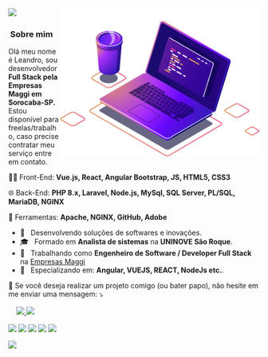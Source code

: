 
<img src="https://github.com/LeandroGazoli/LeandroGazoli/blob/main/computer-illustration.png" min-width="400px" max-width="400px" width="400px" align="right" alt="Computador Leandro">

<img src="https://img.shields.io/static/v1?label=Overview&message=LeandroGazoli&color=f8efd4&style=for-the-badge&logo=GitHub"> 

<h3> &nbsp;Sobre mim </h3> 

<p align="left"> 
 Olá meu nome é Leandro, sou desenvolvedor <strong>Full Stack pela Empresas Maggi em Sorocaba-SP.</strong><br> Estou disponível para freelas/trabalho, caso precise contratar meu serviço entre em contato.
</p>

<p align="left">
  🧑‍🚀 Front-End: <strong>Vue.js, React, Angular Bootstrap, JS, HTML5, CSS3</strong>
</p>

<p align="left">
  🌐   Back-End: <strong>PHP 8.x, Laravel, Node.js, MySql, SQL Server, PL/SQL, MariaDB, NGINX</strong>
</p>

<p align="left">
  💼 Ferramentas: <strong>Apache, NGINX, GitHub, Adobe</strong>
</p>

<!-- <p align="left">
  🧑‍🚀 Habilidades: <strong>AutoCad, Sony Vegas, Windows, Linux</strong>
</p> -->

- 🤔 &nbsp; Desenvolvendo soluções de softwares e inovações.
- 🎓 &nbsp; Formado em **Analista de sistemas** na **UNINOVE São Roque**.
- 💼 &nbsp; Trabalhando como **Engenheiro de Software / Developer Full Stack** na <a href="http://www.empresasmaggi.com.br/">Empresas Maggi</a>
- 🌱 &nbsp; Especializando em: **Angular, VUEJS, REACT, NodeJs etc.**.

<p align="left">
  💌 Se você deseja realizar um projeto comigo (ou bater papo), não hesite em me enviar uma mensagem: ⤵️
</p>

<div style="margin: 1rem;  justify-content: center;">
  <a href="https://github.com/LeandroGazoli">
  <img height="180em" src="https://github-readme-stats.vercel.app/api?username=LeandroGazoli&show_icons=true&theme=dracula&include_all_commits=true&count_private=true"/>
  <img height="180em" src="https://github-readme-stats.vercel.app/api/top-langs/?username=LeandroGazoli&layout=compact&langs_count=7&theme=dracula"/>
</div>

<p align="left">
  <a href="malito:leandro.gazoli@outlook.com" alt="Email">
  <img src="https://img.shields.io/badge/-Email-FF0000?style=flat-square&labelColor=FF0000&logo=gmail&logoColor=white&link=leandro.gazoli@outlook.com" /></a>

  <a href="https://www.linkedin.com/in/LeandroGazoli" alt="Linkedin">
  <img src="https://img.shields.io/badge/-Linkedin-0e76a8?style=flat-square&logo=Linkedin&logoColor=white&link=https://www.linkedin.com/in/leandro-gazoli/" /></a>

  <a href="https://api.whatsapp.com/send?phone=5511963265033" alt="WhatsApp">
  <img src="https://img.shields.io/badge/-WhatsApp-25d366?style=flat-square&labelColor=25d366&logo=whatsapp&logoColor=white&link=https://api.whatsapp.com/send?phone=5511963265033"/></a>
  
  <a href="https://www.facebook.com/leandroxgazoli/" alt="Facebook">
  <img src="https://img.shields.io/badge/-Facebook-3b5998?style=flat-square&labelColor=3b5998&logo=facebook&logoColor=white&link=https://www.facebook.com/leandroxgazoli/"/></a>

  <a href="https://www.instagram.com/leandro.gazoli/" alt="Instagram">
  <img src="https://img.shields.io/badge/-Instagram-DF0174?style=flat-square&labelColor=DF0174&logo=instagram&logoColor=white"/></a>
</p>  



![](https://komarev.com/ghpvc/?username=LeandroGazoli&color=006bed)
